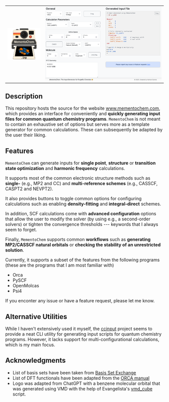<p align="center">
  <table>
    <tr>
      <td align="center">
        <img width="200px" alt="MementoChem Logo" src="./assets/mementochem-logo.png" />
      </td>
      <td align="center">
        <img width="700px" alt="MementoChem Demo" src="./assets/mementochem-demo.png" />
      </td>
    </tr>
  </table>
</p>

## Description

This repository hosts the source for the website www.mementochem.com, which provides an interface for conveniently and **quickly generating input files for common quantum chemistry programs**.
`MementoChem` is not meant to contain an exhaustive set of options but serves more as a template generator for common calculations.
These can subsequently be adapted by the user their liking.

## Features

`MementoChem` can generate inputs for **single point**, **structure** or **transition state optimization** and **harmonic frequency** calculations.

It supports most of the common electronic structure methods such as **single-** (e.g., MP2 and CC) and **multi-reference schemes** (e.g., CASSCF, CASPT2 and NEVPT2).

It also provides buttons to toggle common options for configuring calculations such as enabling **density-fitting** and **integral-direct** schemes.

In addition, SCF calculations come with **advanced configuration** options that allow the user to modify the solver (by using e.g., a second-order solvers) or tighten the convergence thresholds --- keywords that I always seem to forget.

Finally, `MementoChem` supports common **workflows** such as **generating MP2/CASSCF natural orbitals** or **checking the stability of an unrestricted solution**.

Currently, it supports a subset of the features from the following programs (these are the programs that I am most familiar with)
- Orca
- PySCF
- OpenMolcas
- Psi4

If you enconter any issue or have a feature request, please let me know.

## Alternative Utilities

While I haven't extensively used it myself, the [ccinput](https://github.com/cyllab/ccinput) project seems to provide a neat CLI utility for generating input scripts for quantum chemistry programs.
However, it lacks support for multi-configurational calculations, which is my main focus.

## Acknowledgments

- List of basis sets have been taken from [Basis Set Exchange](https://github.com/MolSSI-BSE/basis_set_exchange)
- List of DFT functionals have been adapted from the [ORCA manual](https://www.faccts.de/docs/orca/6.0/manual/contents/detailed/model.html#choice-of-functional)
- Logo was adapted from ChatGPT with a benzene molecular orbital that was generated using VMD with the help of Evangelista's [vmd_cube](https://github.com/fevangelista/vmd_cube) script.
